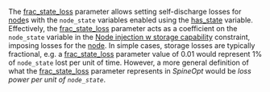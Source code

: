 The [frac\_state\_loss](@ref) parameter allows setting self-discharge losses for [node](@ref)s
with the `node_state` variables enabled using the [has\_state](@ref) variable.
Effectively, the [frac\_state\_loss](@ref) parameter acts as a coefficient on the `node_state` variable in the
[Node injection w storage capability](@ref) constraint, imposing losses for the [node](@ref).
In simple cases, storage losses are typically fractional,
e.g. a [frac\_state\_loss](@ref) parameter value of 0.01 would represent 1% of `node_state` lost per unit of time.
However, a more general definition of what the [frac\_state\_loss](@ref) parameter represents in *SpineOpt*
would be *loss power per unit of `node_state`*.